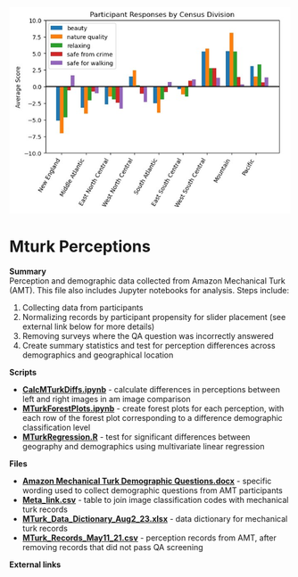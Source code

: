 <img src = "/images/ParticipantResponsesByCensus.jpg" width="700">

# Mturk Perceptions

**Summary** <br>
Perception and demographic data collected from Amazon Mechanical Turk (AMT).  This file also includes Jupyter notebooks for analysis.  Steps include:
1) Collecting data from participants
2) Normalizing records by participant propensity for slider placement (see external link below for more details)
3) Removing surveys where the QA question was incorrectly answered
4) Create summary statistics and test for perception differences across demographics and geographical location

**Scripts** <br>
- **[CalcMTurkDiffs.ipynb]()** - calculate differences in perceptions between left and right images in am image comparison
- **[MTurkForestPlots.ipynb]()** - create forest plots for each perception, with each row of the forest plot corresponding to a difference demographic classification level
- **[MTurkRegression.R]()** - test for significant differences between geography and demographics using multivariate linear regression

**Files** <br>
- **[Amazon Mechanical Turk Demographic Questions.docx]()** - specific wording used to collect demographic questions from AMT participants
- **[Meta_link.csv]()** - table to join image classification codes with mechanical turk records
- **[MTurk_Data_Dictionary_Aug2_23.xlsx]()** - data dictionary for mechanical turk records
- **[MTurk_Records_May11_21.csv]()** - perception records from AMT, after removing records that did not pass QA screening

**External links**
